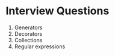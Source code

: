 Interview Questions
===================
1. Generators
2. Decorators
3. Collections
4. Regular expressions




